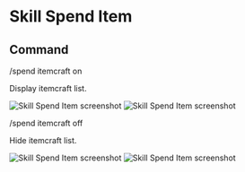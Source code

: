 # Skill Spend Item

## Command

/spend itemcraft on

Display itemcraft list.

![Skill Spend Item screenshot](https://i.imgur.com/Hz9e6xS.png)
![Skill Spend Item screenshot](https://i.imgur.com/MPC2UZO.png)

/spend itemcraft off

Hide itemcraft list.

![Skill Spend Item screenshot](https://i.imgur.com/mZOxx8F.png)
![Skill Spend Item screenshot](https://i.imgur.com/XGc1lIg.png)
